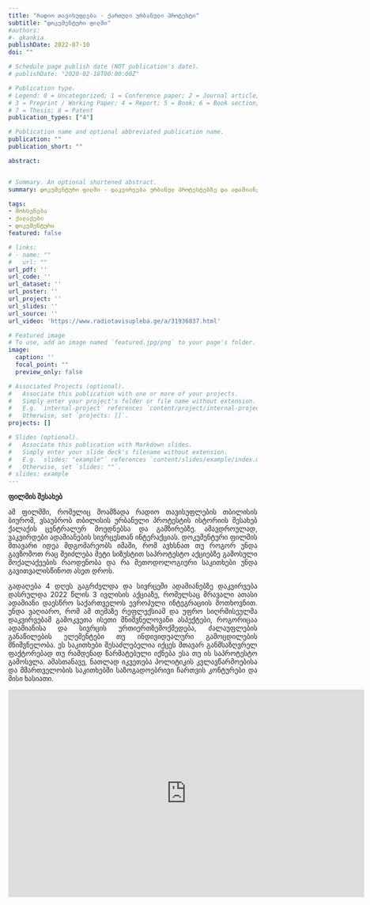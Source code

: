 ```yaml
---
title: "რადიო თავისუფლება - ქართული ურბანული პროტესტი"
subtitle: "დოკუმენტური ფილმი"
#authors:
#- gkankia
publishDate: 2022-07-10 
doi: ""

# Schedule page publish date (NOT publication's date).
# publishDate: "2020-02-18T00:00:00Z"

# Publication type.
# Legend: 0 = Uncategorized; 1 = Conference paper; 2 = Journal article;
# 3 = Preprint / Working Paper; 4 = Report; 5 = Book; 6 = Book section;
# 7 = Thesis; 8 = Patent
publication_types: ["4"]

# Publication name and optional abbreviated publication name.
publication: ""
publication_short: ""

abstract:


# Summary. An optional shortened abstract.
summary: დოკუმენტური ფილმი - დაკვირვება ურბანულ პროტესტებზე და ადამიანებისა და სივრცის ინტერაქციაზე თბილისში.

tags:
- მოხსენება
- ქალაქები
- დოკუმენტური
featured: false

# links:
# - name: ""
#   url: ""
url_pdf: ''
url_code: ''
url_dataset: ''
url_poster: ''
url_project: ''
url_slides: ''
url_source: ''
url_video: 'https://www.radiotavisupleba.ge/a/31936837.html'

# Featured image
# To use, add an image named `featured.jpg/png` to your page's folder. 
image:
  caption: ''
  focal_point: ""
  preview_only: false

# Associated Projects (optional).
#   Associate this publication with one or more of your projects.
#   Simply enter your project's folder or file name without extension.
#   E.g. `internal-project` references `content/project/internal-project/index.md`.
#   Otherwise, set `projects: []`.
projects: []

# Slides (optional).
#   Associate this publication with Markdown slides.
#   Simply enter your slide deck's filename without extension.
#   E.g. `slides: "example"` references `content/slides/example/index.md`.
#   Otherwise, set `slides: ""`.
# slides: example
---
```

**ფილმის შესახებ**
<p align="justify">
    ამ ფილმში, რომელიც მოამზადა რადიო თავისუფლების თბილისის ბიურომ, ვსაუბრობ თბილისის ურბანული პროტესტის ისტორიის შესახებ ქალაქის ცენტრალურ მოედნებსა და გამზირებზე. ამავდროულად, ვაკვირდები ადამიანების სივრცესთან ინტერაქციას. დოკუმენტური ფილმის მთავარი იდეა მდგომარეობს იმაში, რომ ავხსნათ თუ როგორ უნდა გავზომოთ რაც შეიძლება მეტი სიზუსტით საპროტესტო აქციებზე გამოსული მოქალაქეების რაოდენობა და რა მეთოდოლოგიური საკითხები უნდა გავითვალისწინოთ ასეთ დროს.</p>
<p align="justify">
    გადაღება 4 დღეს გაგრძელდა და სივრცეში ადამიანებზე დაკვირვება დასრულდა 2022 წლის 3 ივლისის აქციაზე, რომელსაც მრავალი ათასი ადამიანი დაესწრო საქართველოს ევროპული ინტეგრაციის მოთხოვნით. უნდა ვაღიარო, რომ ამ თემაზე რეფლექსიამ და უფრო სიღრმისეულმა დაკვირვებამ გამოკვეთა ისეთი მნიშვნელოვანი ასპექტები, როგორიცაა ადამიანისა და სივრცის ურთიერთზემოქმედება, ძალაუფლების განაწილების ელემენტები თუ ინდივიდუალური გამოცდილების მნიშვნელობა. ეს საკითხები შესაძლებელია იქცეს მთავარ განმსაზღვრელ ფაქტორებად თუ რამდენად წარმატებული იქნება ესა თუ ის საპროტესტო გამოსვლა. ამასთანავე, ნათლად იკვეთება პოლიტიკის კვლავწარმოებისა და მმართველობის საკითხებში საზოგადოებრივი ჩართვის კონტურები და მისი ხასიათი. 
</p>

<div>
    <iframe src="https://www.radiotavisupleba.ge/embed/player/0/31936837.html?type=video" frameborder="0" scrolling="no" width="720" height="420" allowfullscreen></iframe>
</div>